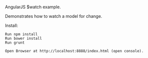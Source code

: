 AngularJS $watch example. 

Demonstrates how to watch a model for change. 

Install: 

	Run npm install
	Run bower install
	Run grunt

	Open Browser at http://localhost:8888/index.html (open console). 





